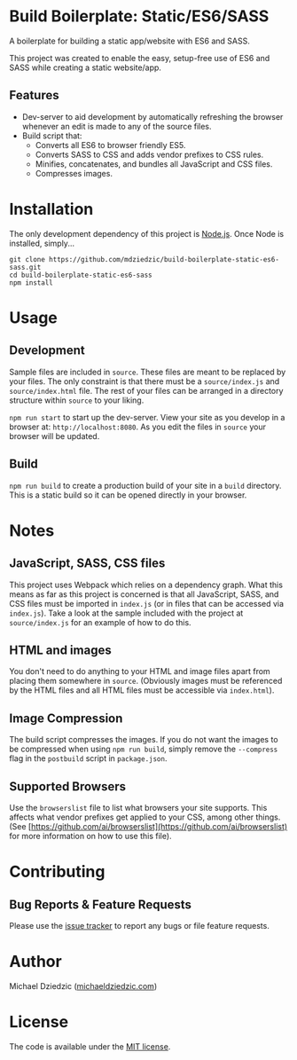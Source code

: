 # Build Boilerplate: Static/ES6/SASS

A boilerplate for building a static app/website with ES6 and SASS.

This project was created to enable the easy, setup-free use of ES6 and SASS while creating a static website/app.

## Features

- Dev-server to aid development by automatically refreshing the browser whenever an edit is made to any of the source files.
- Build script that:
  - Converts all ES6 to browser friendly ES5.
  - Converts SASS to CSS and adds vendor prefixes to CSS rules.
  - Minifies, concatenates, and bundles all JavaScript and CSS files.
  - Compresses images.

# Installation

The only development dependency of this project is [Node.js](https://nodejs.org). Once Node is installed, simply...

```
git clone https://github.com/mdziedzic/build-boilerplate-static-es6-sass.git
cd build-boilerplate-static-es6-sass
npm install
```

# Usage

## Development

Sample files are included in `source`. These files are meant to be replaced by your files. The only constraint is that there must be a `source/index.js` and `source/index.html` file. The rest of your files can be arranged in a directory structure within `source` to your liking.

`npm run start` to start up the dev-server. View your site as you develop in a browser at: `http://localhost:8080`. As you edit the files in `source` your browser will be updated.

## Build

`npm run build` to create a production build of your site in a `build` directory. This is a static build so it can be opened directly in your browser.

# Notes

## JavaScript, SASS, CSS files

This project uses Webpack which relies on a dependency graph. What this means as far as this project is concerned is that all JavaScript, SASS, and CSS files must be imported in `index.js` (or in files that can be accessed via `index.js`). Take a look at the sample included with the project at `source/index.js` for an example of how to do this.

## HTML and images

You don't need to do anything to your HTML and image files apart from placing them somewhere in `source`. (Obviously images must be referenced by the HTML files and all HTML files must be accessible via `index.html`).

## Image Compression

The build script compresses the images. If you do not want the images to be compressed when using `npm run build`, simply remove the `--compress` flag in the `postbuild` script in `package.json`.

## Supported Browsers

Use the `browserslist` file to list what browsers your site supports. This affects what vendor prefixes get applied to your CSS, among other things. (See [https://github.com/ai/browserslist](https://github.com/ai/browserslist) for more information on how to use this file).

# Contributing

## Bug Reports & Feature Requests

Please use the [issue tracker](https://github.com/mdziedzic/build-boilerplate-static-es6-sass/issues) to report any bugs or file feature requests.

# Author

Michael Dziedzic ([michaeldziedzic.com](http://michaeldziedzic.com))

# License

The code is available under the [MIT license](LICENSE.txt).
